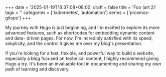 +++
date = '2025-01-19T16:37:08+08:00'
draft = false 
title = 'Foo (art 2)'
tags = ''
categories = ['kubernetes', 'automation']
series = ['proxmox-gitops']
+++

My journey with Hugo is just beginning, and I'm excited to explore its more
advanced features, such as shortcodes for embedding dynamic content and data-
driven pages. For now, I'm incredibly satisfied with its speed, simplicity, and
the control it gives me over my blog's presentation.

If you're looking for a fast, flexible, and powerful way to build a website,
especially a blog focused on technical content, I highly recommend giving Hugo a
try. It's been an invaluable tool in documenting and sharing my own path of
learning and discovery.